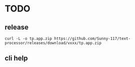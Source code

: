 # TODO

## release

```shell
curl -L -o tp.app.zip https://github.com/Sunny-117/text-processor/releases/download/vxxx/tp.app.zip
```

## cli help
